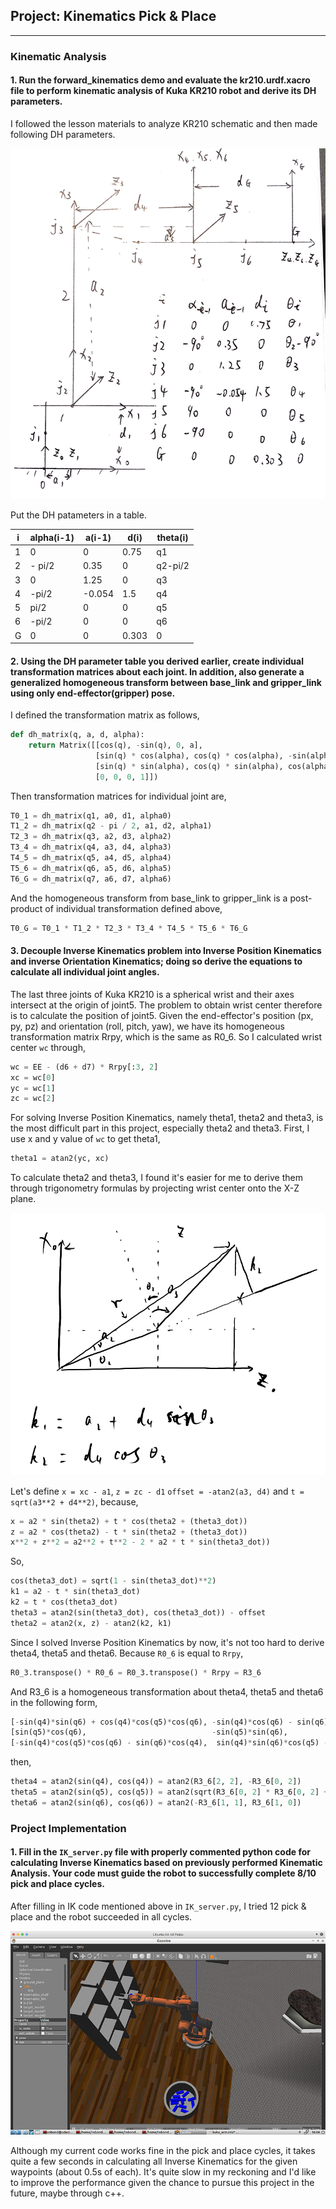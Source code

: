 ## Project: Kinematics Pick & Place

---

[//]: # (Image References)

[image1]: ./misc_images/schematic_DH.png
[image2]: ./misc_images/theta2_3.png
[image3]: ./misc_images/result.png


### Kinematic Analysis
#### 1. Run the forward_kinematics demo and evaluate the kr210.urdf.xacro file to perform kinematic analysis of Kuka KR210 robot and derive its DH parameters.

I followed the lesson materials to analyze KR210 schematic and then made following DH parameters.

![alt text][image1]

Put the DH patameters in a table.

i | alpha(i-1) | a(i-1) | d(i) | theta(i)
--- | --- | --- | --- | ---
1 | 0 | 0 | 0.75 | q1
2 | - pi/2 | 0.35 | 0 | q2-pi/2
3 | 0 | 1.25 | 0 | q3
4 |  -pi/2 | -0.054 | 1.5 | q4
5 | pi/2 | 0 | 0 | q5
6 | -pi/2 | 0 | 0 | q6
G | 0 | 0 | 0.303 | 0


#### 2. Using the DH parameter table you derived earlier, create individual transformation matrices about each joint. In addition, also generate a generalized homogeneous transform between base_link and gripper_link using only end-effector(gripper) pose.

I defined the transformation matrix as follows,
```python
def dh_matrix(q, a, d, alpha):
    return Matrix([[cos(q), -sin(q), 0, a],
                   [sin(q) * cos(alpha), cos(q) * cos(alpha), -sin(alpha), -sin(alpha) * d],
                   [sin(q) * sin(alpha), cos(q) * sin(alpha), cos(alpha), cos(alpha) * d],
                   [0, 0, 0, 1]])
```

Then transformation matrices for individual joint are,

```python
T0_1 = dh_matrix(q1, a0, d1, alpha0)
T1_2 = dh_matrix(q2 - pi / 2, a1, d2, alpha1)
T2_3 = dh_matrix(q3, a2, d3, alpha2)
T3_4 = dh_matrix(q4, a3, d4, alpha3)
T4_5 = dh_matrix(q5, a4, d5, alpha4)
T5_6 = dh_matrix(q6, a5, d6, alpha5)
T6_G = dh_matrix(q7, a6, d7, alpha6)
```

And the homogeneous transform from base_link to gripper_link is a post-product of individual transformation defined above,

```python
T0_G = T0_1 * T1_2 * T2_3 * T3_4 * T4_5 * T5_6 * T6_G
```

#### 3. Decouple Inverse Kinematics problem into Inverse Position Kinematics and inverse Orientation Kinematics; doing so derive the equations to calculate all individual joint angles.

The last three joints of Kuka KR210 is a spherical wrist and their axes intersect at the origin of joint5. The problem to obtain wrist center therefore is to calculate the position of joint5. Given the end-effector's position (px, py, pz) and orientation (roll, pitch, yaw), we have its homogeneous transformation matrix Rrpy, which is the same as R0_6. So I calculated wrist center `wc` through,
```python
wc = EE - (d6 + d7) * Rrpy[:3, 2]
xc = wc[0]
yc = wc[1]
zc = wc[2]
```

For solving Inverse Position Kinematics, namely theta1, theta2 and theta3, is the most difficult part in this project, especially theta2 and theta3. First, I use x and y value of `wc` to get theta1,
```python
theta1 = atan2(yc, xc)
```

To calculate theta2 and theta3, I found it's easier for me to derive them through trigonometry formulas by projecting wrist center onto the X-Z plane.  

![alt text][image2]

Let's define `x = xc - a1`, `z = zc - d1` `offset = -atan2(a3, d4)` and `t = sqrt(a3**2 + d4**2)`, because,
```python
x = a2 * sin(theta2) + t * cos(theta2 + (theta3_dot))
z = a2 * cos(theta2) - t * sin(theta2 + (theta3_dot))
x**2 + z**2 = a2**2 + t**2 - 2 * a2 * t * sin(theta3_dot))
```
So,
```python
cos(theta3_dot) = sqrt(1 - sin(theta3_dot)**2)
k1 = a2 - t * sin(theta3_dot)
k2 = t * cos(theta3_dot)
theta3 = atan2(sin(theta3_dot), cos(theta3_dot)) - offset
theta2 = atan2(x, z) - atan2(k2, k1)
```

Since I solved Inverse Position Kinematics by now, it's not too hard to derive theta4, theta5 and theta6. Because `R0_6` is equal to `Rrpy`,
```python
R0_3.transpose() * R0_6 = R0_3.transpose() * Rrpy = R3_6
```
And R3_6 is a homogeneous transformation about theta4, theta5 and theta6 in the following form,
```python
[-sin(q4)*sin(q6) + cos(q4)*cos(q5)*cos(q6), -sin(q4)*cos(q6) - sin(q6)*cos(q4)*cos(q5), -sin(q5)*cos(q4)],
[sin(q5)*cos(q6),                            -sin(q5)*sin(q6),                           cos(q5)],
[-sin(q4)*cos(q5)*cos(q6) - sin(q6)*cos(q4),  sin(q4)*sin(q6)*cos(q5) - cos(q4)*cos(q6), sin(q4)*sin(q5)]
```

then,
```python
theta4 = atan2(sin(q4), cos(q4)) = atan2(R3_6[2, 2], -R3_6[0, 2])
theta5 = atan2(sin(q5), cos(q5)) = atan2(sqrt(R3_6[0, 2] * R3_6[0, 2] + R3_6[2, 2] * R3_6[2, 2]), R3_6[1, 2])
theta6 = atan2(sin(q6), cos(q6)) = atan2(-R3_6[1, 1], R3_6[1, 0])
```

### Project Implementation

#### 1. Fill in the `IK_server.py` file with properly commented python code for calculating Inverse Kinematics based on previously performed Kinematic Analysis. Your code must guide the robot to successfully complete 8/10 pick and place cycles.

After filling in IK code mentioned above in `IK_server.py`, I tried 12 pick & place and the robot succeeded in all cycles.

![alt text][image3]

Although my current code works fine in the pick and place cycles, it takes quite a few seconds in calculating all Inverse Kinematics for the given waypoints (about 0.5s of each). It's quite slow in my reckoning and I'd like to improve the performance given the chance to pursue this project in the future, maybe through c++.
